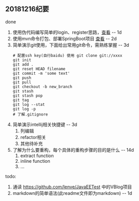 ## 20181216纪要
done
1. 使用伪代码编写简单的login、register思路，[查看](./login_register.md) -- 1d
1. 使用mvn命令打包、部署SpringBoot项目 [查看](./hello_spring/README.md) -- 2d
2. 简单演示git使用，下面给出常用git命令，需熟练掌握 -- 3d
    ```shell
    # 配置ssh key(自行baidu) 使用 git clone git://xxxx
    git init
    git add .
    git reset HEAD filename
    git commit -m 'some text'
    git push
    git pull
    git checkout -b new_branch
    git stash
    git stash pop
    git tag
    git log --stat
    git log -p
    # 了解.gitignore
    ```
3. 简单演示intellij相关快捷键 -- 3d
    1. 列编辑
    2. refactor相关
    3. 其他待补充
4. 了解为什么要重构，每个具体的重构步骤的目的是什么 -- 14d
    1. extract function
    2. inline function
    3. ...

todo:
1. 通读 https://github.com/lenve/JavaEETest 中的VBlog项目
2. markdown的简单语法(此readme文件即为markdown) -- 1d


